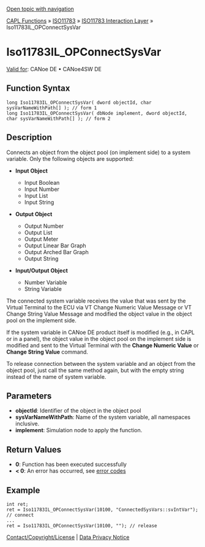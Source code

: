 [Open topic with navigation](../../../../../../CANoeDEFamily.htm#Topics/CAPLFunctions/ISO11783/ISOInteractionLayer/Functions/CAPLfunctionIso11783ILOPConnectSysVar.md)

[CAPL Functions](../../../CAPLfunctions.md) » [ISO11783](../../CAPLfunctionsISO11783Overview.md) » [ISO11783 Interaction Layer](../CAPLfunctionsISOILOverview.md) » Iso11783IL_OPConnectSysVar

# Iso11783IL_OPConnectSysVar

[Valid for](../../../../Shared/FeatureAvailability.md):  CANoe DE • CANoe4SW DE

## Function Syntax

```plaintext
long Iso11783IL_OPConnectSysVar( dword objectId, char sysVarNameWithPath[] ); // form 1
long Iso11783IL_OPConnectSysVar( dbNode implement, dword objectId, char sysVarNameWithPath[] ); // form 2
```

## Description

Connects an object from the object pool (on implement side) to a system variable. Only the following objects are supported:

- **Input Object**
  - Input Boolean
  - Input Number
  - Input List
  - Input String

- **Output Object**
  - Output Number
  - Output List
  - Output Meter
  - Output Linear Bar Graph
  - Output Arched Bar Graph
  - Output String

- **Input/Output Object**
  - Number Variable
  - String Variable

The connected system variable receives the value that was sent by the Virtual Terminal to the ECU via VT Change Numeric Value Message or VT Change String Value Message and modified the object value in the object pool on the implement side.

If the system variable in CANoe DE product itself is modified (e.g., in CAPL or in a panel), the object value in the object pool on the implement side is modified and sent to the Virtual Terminal with the **Change Numeric Value** or **Change String Value** command.

To release connection between the system variable and an object from the object pool, just call the same method again, but with the empty string instead of the name of system variable.

## Parameters

- **objectId**: Identifier of the object in the object pool
- **sysVarNameWithPath**: Name of the system variable, all namespaces inclusive.
- **implement**: Simulation node to apply the function.

## Return Values

- **0**: Function has been executed successfully
- **< 0**: An error has occurred, see [error codes](../../../CAPLfunctionsISOj1939ErrorCodes.md)

## Example

```plaintext
int ret;
ret = Iso11783IL_OPConnectSysVar(10100, "ConnectedSysVars::svIntVar"); // connect
...
ret = Iso11783IL_OPConnectSysVar(10100, ""); // release
```

[Contact/Copyright/License](../../../../Shared/ContactCopyrightLicense.md) | [Data Privacy Notice](https://www.vector.com/int/en/company/get-info/privacy-policy/)
